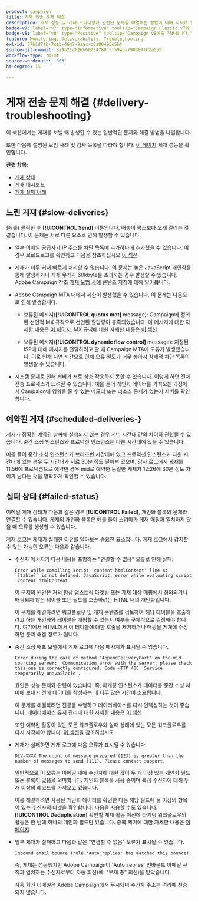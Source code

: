 ```yaml
---
product: campaign
title: 게재 전송 문제 해결
description: 게재 성능 및 게재 모니터링과 관련된 문제를 해결하는 방법에 대해 자세히 알아보기
badge-v7: label="v7" type="Informative" tooltip="Campaign Classic v7에 적용"
badge-v8: label="v8" type="Positive" tooltip="Campaign v8에도 적용됩니다."
feature: Monitoring, Deliverability, Troubleshooting
exl-id: 37b1d7fb-7ceb-4647-9aac-c8a80495c5bf
source-git-commit: 3a9b21d626b60754789c3f594ba798309f62a553
workflow-type: tm+mt
source-wordcount: '803'
ht-degree: 1%

---
```


# 게재 전송 문제 해결 {#delivery-troubleshooting}



이 섹션에서는 게재를 보낼 때 발생할 수 있는 일반적인 문제와 해결 방법을 나열합니다.

또한 다음에 설명된 모범 사례 및 검사 목록을 따라야 합니다. [이 페이지](delivery-performances.md) 게재 성능을 확인합니다.

**관련 항목:**

* [게재 상태](delivery-statuses.md)
* [게재 대시보드](delivery-dashboard.md)
* [게재 실패 이해](understanding-delivery-failures.md)

## 느린 게재 {#slow-deliveries}

을(를) 클릭한 후 **[!UICONTROL Send]** 버튼입니다, 배송이 평소보다 오래 걸리는 것 같습니다. 이 문제는 서로 다른 요소로 인해 발생할 수 있습니다.

* 일부 이메일 공급자가 IP 주소를 차단 목록에 추가하다에 추가했을 수 있습니다. 이 경우 브로드로그를 확인하고 다음을 참조하십시오 [이 섹션](about-deliverability.md).

* 게재가 너무 커서 빠르게 처리할 수 없습니다. 이 문제는 높은 JavaScript 개인화를 통해 발생하거나 게재 무게가 60kbyte를 초과하는 경우 발생할 수 있습니다. Adobe Campaign 참조 [게재 모범 사례](delivery-best-practices.md) 콘텐츠 지침에 대해 알아봅니다.

* Adobe Campaign MTA 내에서 제한이 발생했을 수 있습니다. 이 문제는 다음으로 인해 발생합니다.

   * 보류된 메시지(**[!UICONTROL quotas met]** message): Campaign에 정의된 선언적 MX 규칙으로 선언된 할당량이 충족되었습니다. 이 메시지에 대한 자세한 내용은 [이 페이지](deliverability-faq.md). MX 규칙에 대한 자세한 내용은 [이 섹션](../../installation/using/email-deliverability.md#about-mx-rules).

   * 보류된 메시지(**[!UICONTROL dynamic flow control]** message): 지정된 ISP에 대해 메시지를 전달하려고 할 때 Campaign MTA에 오류가 발생했습니다. 이로 인해 지연 시간으로 인해 오류 밀도가 너무 높아져 잠재적 차단 목록이 발생할 수 있습니다.

* 시스템 문제로 인해 서버가 서로 상호 작용하지 못할 수 있습니다. 이렇게 하면 전체 전송 프로세스가 느려질 수 있습니다. 예를 들어 개인화 데이터를 가져오는 과정에서 Campaign에 영향을 줄 수 있는 메모리 또는 리소스 문제가 없는지 서버를 확인합니다.

## 예약된 게재 {#scheduled-deliveries-}

게재가 정확한 예약된 날짜에 실행되지 않는 경우 서버 시간대 간의 차이와 관련될 수 있습니다. 중간 소싱 인스턴스와 프로덕션 인스턴스는 다른 시간대에 있을 수 있습니다.

예를 들어 중간 소싱 인스턴스가 브리즈번 시간대에 있고 프로덕션 인스턴스가 다윈 시간대에 있는 경우 두 시간대가 서로 30분 정도 떨어져 있으며, 감사 로그에서 게재를 11:56에 프로덕션으로 예약한 경우 mid로 예약한 동일한 게재가 12:26에 30분 정도 차이가 난다는 것을 명확하게 확인할 수 있습니다.

## 실패 상태 {#failed-status}

이메일 게재 상태가 다음과 같은 경우 **[!UICONTROL Failed]**, 개인화 블록의 문제와 연결할 수 있습니다. 게재의 개인화 블록은 예를 들어 스키마가 게재 매핑과 일치하지 않을 때 오류를 생성할 수 있습니다.

게재 로그는 게재가 실패한 이유를 알아보는 중요한 요소입니다. 게재 로그에서 감지할 수 있는 가능한 오류는 다음과 같습니다.

* 수신자 메시지가 다음 내용을 포함하는 &quot;연결할 수 없음&quot; 오류로 인해 실패:

  ```
  Error while compiling script 'content htmlContent' line X: `[table]` is not defined. JavaScript: error while evaluating script 'content htmlContent
  ```

  이 문제의 원인은 거의 항상 업스트림 타겟팅 또는 게재 대상 매핑에서 정의되거나 매핑되지 않은 테이블 또는 필드를 호출하려는 HTML 내의 개인화입니다.

  이 문제를 해결하려면 워크플로우 및 게재 콘텐츠를 검토하여 해당 테이블을 호출하려고 하는 개인화와 테이블을 매핑할 수 있는지 여부를 구체적으로 결정해야 합니다. 여기에서 HTML에서 이 테이블에 대한 호출을 제거하거나 매핑을 게재에 수정하면 문제 해결 경로가 됩니다.

* 중간 소싱 배포 모델에서 게재 로그에 다음 메시지가 표시될 수 있습니다.

  ```
  Error during the call of method 'AppendDeliveryPart' on the mid sourcing server: 'Communication error with the server: please check this one is correctly configured. Code HTTP 408 'Service temporarily unavailable'.
  ```

  원인은 성능 문제와 관련이 있습니다. 즉, 마케팅 인스턴스가 데이터를 중간 소싱 서버에 보내기 전에 데이터를 작성하는 데 너무 많은 시간이 소요됩니다.

  이 문제를 해결하려면 진공을 수행하고 데이터베이스를 다시 인덱싱하는 것이 좋습니다. 데이터베이스 유지 관리에 대한 자세한 내용은 [이 섹션](../../production/using/recommendations.md).

  또한 예약된 활동이 있는 모든 워크플로우와 실패 상태에 있는 모든 워크플로우를 다시 시작해야 합니다. [이 섹션](../../workflow/using/scheduler.md)을 참조하십시오.

* 게재가 실패하면 게재 로그에 다음 오류가 표시될 수 있습니다.

  ```
  DLV-XXXX The count of message prepared (123) is greater than the number of messages to send (111). Please contact support.
  ```

  일반적으로 이 오류는 이메일 내에 수신자에 대한 값이 두 개 이상 있는 개인화 필드 또는 블록이 있음을 의미합니다. 개인화 블록을 사용 중이며 특정 수신자에 대해 두 개 이상의 레코드를 가져오고 있습니다.

  이를 해결하려면 사용된 개인화 데이터를 확인한 다음 해당 필드에 둘 이상의 항목이 있는 수신자의 타겟을 확인합니다. 다음을 사용할 수도 있습니다. **[!UICONTROL Deduplication]** 확인할 게재 활동 이전에 타기팅 워크플로우의 활동은 한 번에 하나의 개인화 필드만 있습니다. 중복 제거에 대한 자세한 내용은 [이 페이지](../../workflow/using/deduplication.md).

* 일부 게재가 실패하고 다음과 같은 &quot;연결할 수 없음&quot; 오류가 표시될 수 있습니다.

  ```
  Inbound email bounce (rule 'Auto_replies' has matched this bounce).
  ```

  즉, 게재는 성공했지만 Adobe Campaign이 &#39;Auto_replies&#39; 인바운드 이메일 규칙과 일치하는 수신자로부터 자동 회신(예: &quot;부재 중&quot; 회신)을 받았습니다.

  자동 회신 이메일은 Adobe Campaign에서 무시되며 수신자 주소는 격리에 전송되지 않습니다.
